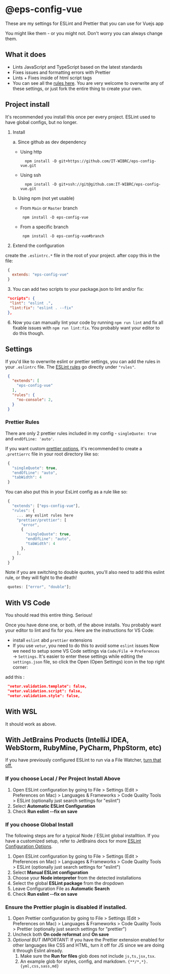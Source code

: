 # @eps-config-vue

These are my settings for ESLint and Prettier that you can use for Vuejs app

You might like them - or you might not. Don't worry you can always change them.

## What it does
- Lints JavaScript and TypeScript based on the latest standards
- Fixes issues and formatting errors with Prettier
- Lints + Fixes inside of html script tags
- You can see all the [rules here](https://github.com/IT-WIBRC/eps-config-vue/blob/master/.eslintrc.js). You are very welcome to overwrite any of these settings, or just fork the entire thing to create your own.

## Project install

It's recommended you install this once per every project. ESLint used to have global configs, but no longer.

   1. Install
    
      a. Since github as dev dependency

        - Using http
          
          ```
            npm install -D git+https://github.com/IT-WIBRC/eps-config-vue.git
          ```
          
        - Using ssh
          
          ```
            npm install -D git+ssh://git@github.com:IT-WIBRC/eps-config-vue.git
          ```
          
        b. Using npm (not yet usable)
        
         - From `Main` or `Master` branch
          
           ```
            npm install -D eps-config-vue
           ```
         - From a specific branch
            
           ```
            npm install -D eps-config-vue#branch
           ```
      

   2. Extend the configuration

   create the `.eslintrc.*` file in the root of your project. after copy this in the file:

   ```js
    {
      extends: "eps-config-vue"
    }
   ```
 
   3. You can add two scripts to your package.json to lint and/or fix:

   ```json
    "scripts": {
     "lint": "eslint .",
     "lint:fix": "eslint . --fix"
    },
   ```
    
   6. Now you can manually lint your code by running `npm run lint` and fix all fixable issues with `npm run lint:fix`. You probably want your editor to do this though.

   ## Settings

   If you'd like to overwrite eslint or prettier settings, you can add the rules in your `.eslintrc` file. The [ESLint rules](https://eslint.org/docs/rules/) go directly under `"rules"`.

   ```json
    {
      "extends": [
        "eps-config-vue"
      ],
      "rules": {
        "no-console": 2,
      }
    }
   ```

   ### Prettier Rules

   There are only 2 prettier rules included in my config - `singleQuote: true` and `endOfLine: 'auto'`.

   If you want custom [prettier options](https://prettier.io/docs/en/options.html), it's recommended to create a `.prettierrc` file in your root directory like so:

   ```js
    {
      "singleQuote": true,
      "endOfLine": "auto",
      "tabWidth": 4
    }
   ```

   You can also put this in your EsLint config as a rule like so:

   ```js
    {
      "extends": ["eps-config-vue"],
      "rules": {
        ... any eslint rules here
        "prettier/prettier": [
          "error",
          {
            "singleQuote": true,
            "endOfLine": "auto",
            "tabWidth": 4
          },
        ],
      }
    }
   ```

   Note if you are switching to double quotes, you'll also need to add this eslint rule, or they will fight to the death!

   ```js
    quotes: ["error", "double"];
   ```

   ## With VS Code
    
   You should read this entire thing. Serious!

   Once you have done one, or both, of the above installs. You probably want your editor to lint and fix for you. Here are the instructions for VS Code:
    
   - install `eslint` abd `prettier` extensions
   - If you use `vetur`, you need to do this to avoid some `eslint` issues
    Now we need to setup some VS Code settings via `Code/File` → `Preferences` → `Settings`. It's easier to enter these settings while editing the `settings.json` file, so click the Open (Open Settings) icon in the top right corner:

   add this : 
     
   ```json
    "vetur.validation.template": false,
    "vetur.validation.script": false,
    "vetur.validation.style": false,   
   ```
    
## With WSL

  It should work as above.

  ## With JetBrains Products (IntelliJ IDEA, WebStorm, RubyMine, PyCharm, PhpStorm, etc)

  If you have previously configured ESLint to run via a File Watcher, [turn that off.](https://www.jetbrains.com/help/idea/using-file-watchers.html#enableFileWatcher)

  ### If you choose Local / Per Project Install Above

  1. Open ESLint configuration by going to File > Settings (Edit > Preferences on Mac) > Languages & Frameworks > Code Quality Tools > ESLint (optionally just search settings for "eslint")
  1. Select **Automatic ESLint Configuration**
  2. Check **Run eslint --fix on save**

  ### If you choose Global Install

  The following steps are for a typical Node / ESLint global installtion. If you have a customized setup, refer to JetBrains docs for more [ESLint Configuration Options](https://www.jetbrains.com/help/webstorm/eslint.html#ws_js_eslint_manual_configuration).

  1. Open ESLint configuration by going to File > Settings (Edit > Preferences on Mac) > Languages & Frameworks > Code Quality Tools > ESLint (optionally just search settings for "eslint")
  2. Select **Manual ESLint configuration**
  3. Choose your **Node interpreter** from the detected installations
  4. Select the global **ESLint package** from the dropdown
  5. Leave Configuration File as **Automatic Search**
  6. Check **Run eslint --fix on save**

  ### Ensure the Prettier plugin is disabled if installed.

  1. Open Prettier configuration by going to File > Settings (Edit > Preferences on Mac) > Languages & Frameworks > Code Quality Tools > Prettier (optionally just search settings for "prettier")
  2. Uncheck both **On code reformat** and **On save**
  3. _Optional BUT IMPORTANT:_ If you have the Prettier extension enabled for other languages like CSS and HTML, turn it off for JS since we are doing it through Eslint already.
     1. Make sure the **Run for files** glob does not include `js,ts,jsx,tsx`.
     2. An example glob for styles, config, and markdown. `{**/*,*}.{yml,css,sass,md}`
